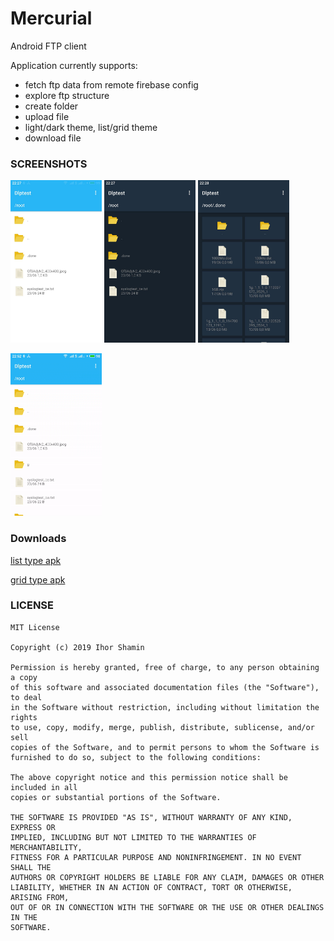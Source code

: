 # Mercurial
Android FTP client

Application currently supports:

+ fetch ftp data from remote firebase config
+ explore ftp structure
+ create folder
+ upload file
+ light/dark theme, list/grid theme
+ download file

### SCREENSHOTS
<p>
  <img src="/1.jpg" alt="sample" title="sample" width="146" height="260" />
  <img src="/2.jpg" alt="sample" title="sample" width="146" height="260" />
  <img src="/3.jpg" alt="sample" title="sample" width="146" height="260" />
</p>
<img src="/sample.gif" alt="sample" title="sample" width="146" height="260" />

### Downloads

[list type apk](app-list-debug.apk)

[grid type apk](app-grid-debug.apk)

### LICENSE

```
MIT License

Copyright (c) 2019 Ihor Shamin

Permission is hereby granted, free of charge, to any person obtaining a copy
of this software and associated documentation files (the "Software"), to deal
in the Software without restriction, including without limitation the rights
to use, copy, modify, merge, publish, distribute, sublicense, and/or sell
copies of the Software, and to permit persons to whom the Software is
furnished to do so, subject to the following conditions:

The above copyright notice and this permission notice shall be included in all
copies or substantial portions of the Software.

THE SOFTWARE IS PROVIDED "AS IS", WITHOUT WARRANTY OF ANY KIND, EXPRESS OR
IMPLIED, INCLUDING BUT NOT LIMITED TO THE WARRANTIES OF MERCHANTABILITY,
FITNESS FOR A PARTICULAR PURPOSE AND NONINFRINGEMENT. IN NO EVENT SHALL THE
AUTHORS OR COPYRIGHT HOLDERS BE LIABLE FOR ANY CLAIM, DAMAGES OR OTHER
LIABILITY, WHETHER IN AN ACTION OF CONTRACT, TORT OR OTHERWISE, ARISING FROM,
OUT OF OR IN CONNECTION WITH THE SOFTWARE OR THE USE OR OTHER DEALINGS IN THE
SOFTWARE.
```
